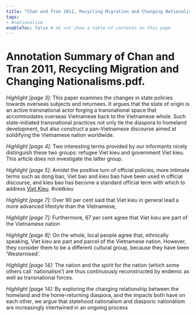```yaml
---
title: "Chan and Tran 2011, Recycling Migration and Changing Nationalisms"
tags: 
- #nationalism 
enableToc: false # do not show a table of contents on this page
---
```


# Annotation Summary of Chan and Tran 2011, Recycling Migration and Changing Nationalisms.pdf.
 *Highlight [page 3]:* This paper examines the changes in state policies towards overseas subjects and returnees. It argues that the state of origin is an active transnational actor forging a transnational space that accommodates overseas Vietnamese back to the Vietnamese whole. Such state-initiated transnational practices not only tie the diaspora to homeland development, but also construct a pan-Vietnamese discourse aimed at solidifying the Vietnamese nation worldwide.

 *Highlight [page 4]:* Two interesting terms provided by our informants nicely distinguish these two groups: refugee Viet kieu and government Viet kieu. This article does not investigate the latter group.

 *Highlight [page 5]:* Amidst the positive turn of official policies, more intimate terms such as dong bao, Viet bao and kieu bao have been used in official discourse, and kieu bao has become a standard official term with which to address [Viet Kieu](001.Notes/Viet%20Kieu.md). #vietkieu 

 *Highlight [page 7]:* Over 90 per cent said that Viet kieu in general lead a more advanced lifestyle than the Vietnamese,

 *Highlight [page 7]:* Furthermore, 67 per cent agree that Viet kieu are part of the Vietnamese nation

 *Highlight [page 8]:* On the whole, local people agree that, ethnically speaking, Viet kieu are part and parcel of the Vietnamese nation. However, they consider them to be a different cultural group, because they have been ‘Westernised’.

 *Highlight [page 14]:* The nation and the spirit for the nation (which some others call ‘nationalism’) are thus continuously reconstructed by endemic as well as transnational forces.

 *Highlight [page 14]:* By exploring the changing relationship between the homeland and the home-returning diaspora, and the impacts both have on each other, we argue that statehood nationalism and diasporic nationalism are increasingly intertwined in an ongoing process

